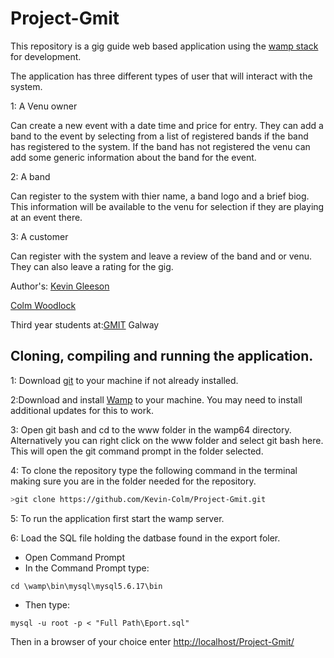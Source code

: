 # Project-Gmit

This repository is a gig guide web based application using the [wamp stack](https://bitnami.com/stack/wamp) for development.

The application has three different types of user that will interact with the system.

1: A Venu owner
   
Can create a new event with a date time and price for entry.
They can add a band to the event by selecting from a list of registered bands if the band has registered to the system.
If the band has not registered the venu can add some generic information about the band for the event.
   
2: A band

 Can register to the system with thier name, a band logo and a brief biog.
 This information will be available to the venu for selection if they are playing at an event there.
          
3: A customer

 Can register with the system and leave a review of the band and or venu.
 They can also leave a rating for the gig.
          
Author's: 
[Kevin Gleeson](https://github.com/kevgleeson78)

[Colm Woodlock](https://github.com/cwoodlock)

Third year students at:[GMIT](http://gmit.ie) Galway

## Cloning, compiling and running the application.

1: Download [git](https://git-scm.com/downloads) to your machine if not already installed.

2:Download and install [Wamp](http://www.wampserver.com/) to your machine.
You may need to install additional updates for this to work.

3: Open git bash and cd to the www folder in the wamp64 directory.
Alternatively you can right click on the www folder and select git bash here.
This will open the git command prompt in the folder selected.
 
 4: To clone the repository type the following command in the terminal making sure you are in the folder needed for the repository.
```bash
>git clone https://github.com/Kevin-Colm/Project-Gmit.git
```
5: To run the application first start the wamp server.

6: Load the SQL file holding the datbase found in the export foler.
* Open 
Command Prompt
* In the Command Prompt type:
```CMD
cd \wamp\bin\mysql\mysql5.6.17\bin
```
*	Then type: 
```CMD
mysql -u root -p < "Full Path\Eport.sql"
```

Then in a browser of your choice enter [http://localhost/Project-Gmit/](http://localhost/Project-Gmit/)
